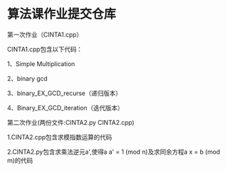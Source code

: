 # 算法课作业提交仓库

第一次作业（CINTA1.cpp）

CINTA1.cpp包含以下代码：

1、Simple Multiplication

2、binary gcd

3、binary_EX_GCD_recurse（递归版本）

4、Binary_EX_GCD_iteration（迭代版本）


第二次作业(两份文件:CINTA2.py  CINTA2.cpp)

1.CINTA2.cpp包含求模指数运算的代码

2.CINTA2.py包含求乘法逆元a',使得a a' = 1 (mod n)及求同余方程a x = b (mod m)的代码
